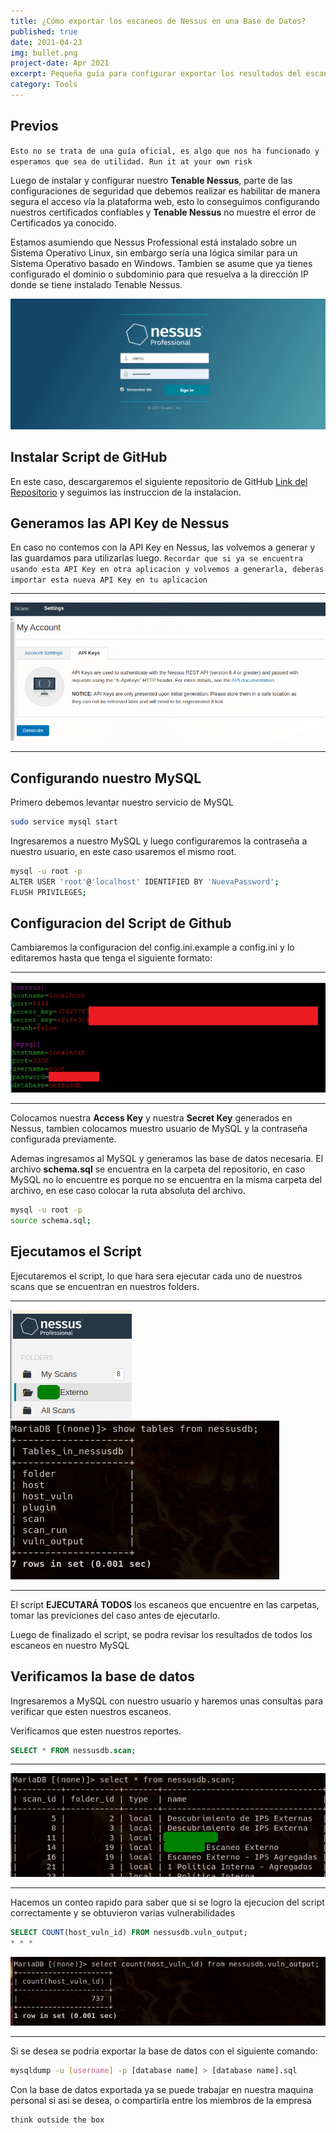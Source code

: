 ```yaml
---
title: ¿Cómo exportar los escaneos de Nessus en una Base de Datos?
published: true
date: 2021-04-23
img: bullet.png
project-date: Apr 2021
excerpt: Pequeña guía para configurar exportar los resultados del escaneo de Nessus en una Base de Datos con Python3 y MySQL
category: Tools
---
```


## [](#header-2)Previos

`Esto no se trata de una guía oficial, es algo que nos ha funcionado y esperamos que sea de utilidad.
Run it at your own risk`

Luego de instalar y configurar nuestro **Tenable Nessus**, parte de las configuraciones de seguridad que debemos realizar es habilitar de manera segura el acceso vía la plataforma web, esto lo conseguimos configurando nuestros certificados confiables y **Tenable Nessus** no muestre el error de Certificados ya conocido.

Estamos asumiendo que Nessus Professional está instalado sobre un Sistema Operativo Linux, sin embargo sería una lógica similar para un Sistema Operativo basado en Windows. Tambien se asume que ya tienes configurado el dominio o subdominio para que resuelva a la dirección IP donde se tiene instalado Tenable Nessus.

![](assets\posts\nessus_img1.png)

## [](#header-2)Instalar Script de GitHub

En este caso, descargaremos el siguiente repositorio de GitHub [Link del Repositorio](https://github.com/eddiez9/nessus-database-export) y seguimos las instruccion de la instalacion.


## [](#header-2)Generamos las API Key de Nessus

En caso no contemos con la API Key en Nessus, las volvemos a generar y las guardamos para utilizarlas luego. `Recordar que si ya se encuentra usando esta API Key en otra aplicacion y volvemos a generarla, deberas importar esta nueva API Key en tu aplicacion`


* * *
![](assets\posts\db_nessus9.png)
* * *

## [](#header-2)Configurando nuestro MySQL

Primero debemos levantar nuestro servicio de MySQL

```bash
sudo service mysql start
```

Ingresaremos a nuestro MySQL y luego configuraremos la contraseña a nuestro usuario, en este caso usaremos el mismo root.


```bash
mysql -u root -p
ALTER USER 'root'@'localhost' IDENTIFIED BY 'NuevaPassword';
FLUSH PRIVILEGES;
```

## [](#header-2)Configuracion del Script de Github

Cambiaremos la configuracion del config.ini.example a config.ini y lo editaremos hasta que tenga el siguiente formato:

* * *
![](assets\posts\db_nessus1.jpeg)
* * *

Colocamos nuestra **Access Key** y nuestra **Secret Key** generados en Nessus, tambien colocamos muestro usuario de MySQL y la contraseña configurada previamente.

Ademas ingresamos al MySQL y generamos las base de datos necesaria. El archivo **schema.sql** se encuentra en la carpeta del repositorio, en caso MySQL no lo encuentre es porque no se encuentra en la misma carpeta del archivo, en ese caso colocar la ruta absoluta del archivo.

```bash
mysql -u root -p
source schema.sql;
```

## [](#header-2)Ejecutamos el Script

Ejecutaremos el script, lo que hara sera ejecutar cada uno de nuestros scans que se encuentran en nuestros folders.

* * *
![](assets\posts\db_nessus5.png) ![](assets\posts\db_nessus4.png)
* * *


El script **EJECUTARÁ TODOS** los escaneos que encuentre en las carpetas, tomar las previciones del caso antes de ejecutarlo.

Luego de finalizado el script, se podra revisar los resultados de todos los escaneos en nuestro MySQL

## [](#header-2)Verificamos la base de datos

Ingresaremos a MySQL con nuestro usuario y haremos unas consultas para verificar que esten nuestros escaneos.

Verificamos que esten nuestros reportes.

```sql
SELECT * FROM nessusdb.scan;
```
* * *
![](assets\posts\db_nessus7.png)
* * *

Hacemos un conteo rapido para saber que si se logro la ejecucion del script correctamente y se obtuvieron varias vulnerabilidades


```sql
SELECT COUNT(host_vuln_id) FROM nessusdb.vuln_output;
* * *
```
![](assets\posts\db_nessus8.png)
* * *

Si se desea se podria exportar la base de datos con el siguiente comando:

```bash
mysqldump -u [username] -p [database name] > [database name].sql
```

Con la base de datos exportada ya se puede trabajar en nuestra maquina personal si asi se desea, o compartirla entre los miembros de la empresa


```
think outside the box
```

